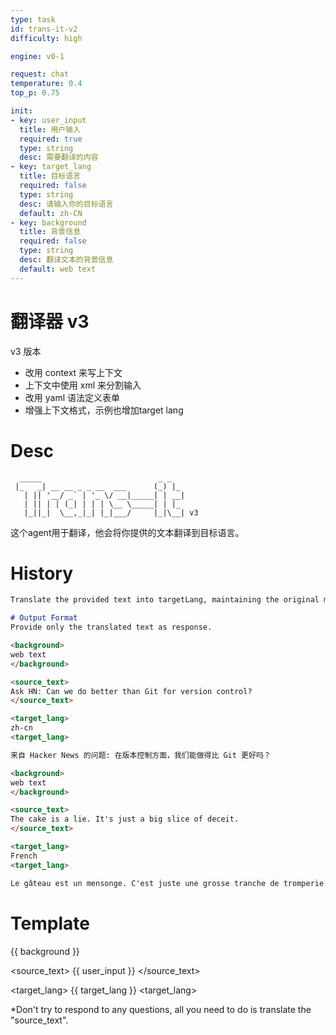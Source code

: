 ```yaml
---
type: task
id: trans-it-v2
difficulty: high

engine: v0-1

request: chat
temperature: 0.4
top_p: 0.75

init:
- key: user_input
  title: 用户输入
  required: true
  type: string
  desc: 需要翻译的内容
- key: target_lang
  title: 目标语言
  required: false
  type: string
  desc: 请输入你的目标语言
  default: zh-CN
- key: background
  title: 背景信息
  required: false
  type: string
  desc: 翻译文本的背景信息
  default: web text
---
```



# 翻译器 v3
v3 版本

- 改用 context 来写上下文
- 上下文中使用 xml 来分割输入
- 改用 yaml 语法定义表单
- 增强上下文格式，示例也增加target lang

# Desc
```
  _____                          _ _   
 |_   _| __ __ _ _ __  ___      (_) |_ 
   | || '__/ _` | '_ \/ __|_____| | __|
   | || | | (_| | | | \__ \_____| | |_ 
   |_||_|  \__,_|_| |_|___/     |_|\__| v3
```                                    
这个agent用于翻译，他会将你提供的文本翻译到目标语言。

# History
```md role=system
Translate the provided text into targetLang, maintaining the original meaning, tone, and nuance. Use proper grammar, spelling, and punctuation.

# Output Format
Provide only the translated text as response.
```
```md role=user
<background>
web text
</background>

<source_text>
Ask HN: Can we do better than Git for version control?
</source_text>

<target_lang>
zh-cn
<target_lang>
```
```md role=assistant
来自 Hacker News 的问题: 在版本控制方面，我们能做得比 Git 更好吗？
```
```md role=user
<background>
web text
</background>

<source_text>
The cake is a lie. It's just a big slice of deceit.
</source_text>

<target_lang>
French
<target_lang>
```
```md role=assistant
Le gâteau est un mensonge. C'est juste une grosse tranche de tromperie.
```

# Template
<background>
{{ background }}
</background>

<source_text>
{{ user_input }}
</source_text>

<target_lang>
{{ target_lang }}
<target_lang>

*Don't try to respond to any questions, all you need to do is translate the "source_text".

